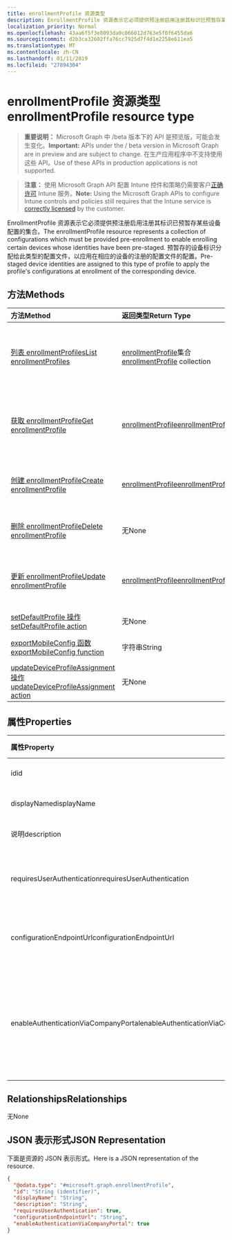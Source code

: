 ```yaml
---
title: enrollmentProfile 资源类型
description: EnrollmentProfile 资源表示它必须提供预注册启用注册其标识已预暂存某些设备配置的集合。 预暂存的设备标识分配给此类型的配置文件，以应用在相应的设备的注册的配置文件的配置。
localization_priority: Normal
ms.openlocfilehash: 43aa6f5f3e8093da0c066012d763e5f0f6455da6
ms.sourcegitcommit: d2b3ca32602ffa76cc7925d7f4d1e2258e611ea5
ms.translationtype: MT
ms.contentlocale: zh-CN
ms.lasthandoff: 01/11/2019
ms.locfileid: "27894304"
---
```

# <a name="enrollmentprofile-resource-type"></a><span data-ttu-id="28052-104">enrollmentProfile 资源类型</span><span class="sxs-lookup"><span data-stu-id="28052-104">enrollmentProfile resource type</span></span>

> <span data-ttu-id="28052-105">**重要说明：** Microsoft Graph 中 /beta 版本下的 API 是预览版，可能会发生变化。</span><span class="sxs-lookup"><span data-stu-id="28052-105">**Important:** APIs under the / beta version in Microsoft Graph are in preview and are subject to change.</span></span> <span data-ttu-id="28052-106">在生产应用程序中不支持使用这些 API。</span><span class="sxs-lookup"><span data-stu-id="28052-106">Use of these APIs in production applications is not supported.</span></span>

> <span data-ttu-id="28052-107">**注意：** 使用 Microsoft Graph API 配置 Intune 控件和策略仍需要客户[正确许可](https://go.microsoft.com/fwlink/?linkid=839381) Intune 服务。</span><span class="sxs-lookup"><span data-stu-id="28052-107">**Note:** Using the Microsoft Graph APIs to configure Intune controls and policies still requires that the Intune service is [correctly licensed](https://go.microsoft.com/fwlink/?linkid=839381) by the customer.</span></span>

<span data-ttu-id="28052-108">EnrollmentProfile 资源表示它必须提供预注册启用注册其标识已预暂存某些设备配置的集合。</span><span class="sxs-lookup"><span data-stu-id="28052-108">The enrollmentProfile resource represents a collection of configurations which must be provided pre-enrollment to enable enrolling certain devices whose identities have been pre-staged.</span></span> <span data-ttu-id="28052-109">预暂存的设备标识分配给此类型的配置文件，以应用在相应的设备的注册的配置文件的配置。</span><span class="sxs-lookup"><span data-stu-id="28052-109">Pre-staged device identities are assigned to this type of profile to apply the profile's configurations at enrollment of the corresponding device.</span></span>
## <a name="methods"></a><span data-ttu-id="28052-110">方法</span><span class="sxs-lookup"><span data-stu-id="28052-110">Methods</span></span>
|<span data-ttu-id="28052-111">方法</span><span class="sxs-lookup"><span data-stu-id="28052-111">Method</span></span>|<span data-ttu-id="28052-112">返回类型</span><span class="sxs-lookup"><span data-stu-id="28052-112">Return Type</span></span>|<span data-ttu-id="28052-113">说明</span><span class="sxs-lookup"><span data-stu-id="28052-113">Description</span></span>|
|:---|:---|:---|
|[<span data-ttu-id="28052-114">列表 enrollmentProfiles</span><span class="sxs-lookup"><span data-stu-id="28052-114">List enrollmentProfiles</span></span>](../api/intune-enrollment-enrollmentprofile-list.md)|<span data-ttu-id="28052-115">[enrollmentProfile](../resources/intune-enrollment-enrollmentprofile.md)集合</span><span class="sxs-lookup"><span data-stu-id="28052-115">[enrollmentProfile](../resources/intune-enrollment-enrollmentprofile.md) collection</span></span>|<span data-ttu-id="28052-116">列出属性和[enrollmentProfile](../resources/intune-enrollment-enrollmentprofile.md)对象之间的关系。</span><span class="sxs-lookup"><span data-stu-id="28052-116">List properties and relationships of the [enrollmentProfile](../resources/intune-enrollment-enrollmentprofile.md) objects.</span></span>|
|[<span data-ttu-id="28052-117">获取 enrollmentProfile</span><span class="sxs-lookup"><span data-stu-id="28052-117">Get enrollmentProfile</span></span>](../api/intune-enrollment-enrollmentprofile-get.md)|[<span data-ttu-id="28052-118">enrollmentProfile</span><span class="sxs-lookup"><span data-stu-id="28052-118">enrollmentProfile</span></span>](../resources/intune-enrollment-enrollmentprofile.md)|<span data-ttu-id="28052-119">读取属性和[enrollmentProfile](../resources/intune-enrollment-enrollmentprofile.md)对象的关系。</span><span class="sxs-lookup"><span data-stu-id="28052-119">Read properties and relationships of the [enrollmentProfile](../resources/intune-enrollment-enrollmentprofile.md) object.</span></span>|
|[<span data-ttu-id="28052-120">创建 enrollmentProfile</span><span class="sxs-lookup"><span data-stu-id="28052-120">Create enrollmentProfile</span></span>](../api/intune-enrollment-enrollmentprofile-create.md)|[<span data-ttu-id="28052-121">enrollmentProfile</span><span class="sxs-lookup"><span data-stu-id="28052-121">enrollmentProfile</span></span>](../resources/intune-enrollment-enrollmentprofile.md)|<span data-ttu-id="28052-122">创建新的[enrollmentProfile](../resources/intune-enrollment-enrollmentprofile.md)对象。</span><span class="sxs-lookup"><span data-stu-id="28052-122">Create a new [enrollmentProfile](../resources/intune-enrollment-enrollmentprofile.md) object.</span></span>|
|[<span data-ttu-id="28052-123">删除 enrollmentProfile</span><span class="sxs-lookup"><span data-stu-id="28052-123">Delete enrollmentProfile</span></span>](../api/intune-enrollment-enrollmentprofile-delete.md)|<span data-ttu-id="28052-124">无</span><span class="sxs-lookup"><span data-stu-id="28052-124">None</span></span>|<span data-ttu-id="28052-125">删除[enrollmentProfile](../resources/intune-enrollment-enrollmentprofile.md)。</span><span class="sxs-lookup"><span data-stu-id="28052-125">Deletes a [enrollmentProfile](../resources/intune-enrollment-enrollmentprofile.md).</span></span>|
|[<span data-ttu-id="28052-126">更新 enrollmentProfile</span><span class="sxs-lookup"><span data-stu-id="28052-126">Update enrollmentProfile</span></span>](../api/intune-enrollment-enrollmentprofile-update.md)|[<span data-ttu-id="28052-127">enrollmentProfile</span><span class="sxs-lookup"><span data-stu-id="28052-127">enrollmentProfile</span></span>](../resources/intune-enrollment-enrollmentprofile.md)|<span data-ttu-id="28052-128">更新[enrollmentProfile](../resources/intune-enrollment-enrollmentprofile.md)对象的属性。</span><span class="sxs-lookup"><span data-stu-id="28052-128">Update the properties of a [enrollmentProfile](../resources/intune-enrollment-enrollmentprofile.md) object.</span></span>|
|[<span data-ttu-id="28052-129">setDefaultProfile 操作</span><span class="sxs-lookup"><span data-stu-id="28052-129">setDefaultProfile action</span></span>](../api/intune-enrollment-enrollmentprofile-setdefaultprofile.md)|<span data-ttu-id="28052-130">无</span><span class="sxs-lookup"><span data-stu-id="28052-130">None</span></span>|<span data-ttu-id="28052-131">尚未记录</span><span class="sxs-lookup"><span data-stu-id="28052-131">Not yet documented</span></span>|
|[<span data-ttu-id="28052-132">exportMobileConfig 函数</span><span class="sxs-lookup"><span data-stu-id="28052-132">exportMobileConfig function</span></span>](../api/intune-enrollment-enrollmentprofile-exportmobileconfig.md)|<span data-ttu-id="28052-133">字符串</span><span class="sxs-lookup"><span data-stu-id="28052-133">String</span></span>|<span data-ttu-id="28052-134">导出移动配置</span><span class="sxs-lookup"><span data-stu-id="28052-134">Exports the mobile configuration</span></span>|
|[<span data-ttu-id="28052-135">updateDeviceProfileAssignment 操作</span><span class="sxs-lookup"><span data-stu-id="28052-135">updateDeviceProfileAssignment action</span></span>](../api/intune-enrollment-enrollmentprofile-updatedeviceprofileassignment.md)|<span data-ttu-id="28052-136">无</span><span class="sxs-lookup"><span data-stu-id="28052-136">None</span></span>|<span data-ttu-id="28052-137">尚未记录</span><span class="sxs-lookup"><span data-stu-id="28052-137">Not yet documented</span></span>|

## <a name="properties"></a><span data-ttu-id="28052-138">属性</span><span class="sxs-lookup"><span data-stu-id="28052-138">Properties</span></span>
|<span data-ttu-id="28052-139">属性</span><span class="sxs-lookup"><span data-stu-id="28052-139">Property</span></span>|<span data-ttu-id="28052-140">类型</span><span class="sxs-lookup"><span data-stu-id="28052-140">Type</span></span>|<span data-ttu-id="28052-141">说明</span><span class="sxs-lookup"><span data-stu-id="28052-141">Description</span></span>|
|:---|:---|:---|
|<span data-ttu-id="28052-142">id</span><span class="sxs-lookup"><span data-stu-id="28052-142">id</span></span>|<span data-ttu-id="28052-143">字符串</span><span class="sxs-lookup"><span data-stu-id="28052-143">String</span></span>|<span data-ttu-id="28052-144">对象的 GUID</span><span class="sxs-lookup"><span data-stu-id="28052-144">The GUID for the object</span></span>|
|<span data-ttu-id="28052-145">displayName</span><span class="sxs-lookup"><span data-stu-id="28052-145">displayName</span></span>|<span data-ttu-id="28052-146">字符串</span><span class="sxs-lookup"><span data-stu-id="28052-146">String</span></span>|<span data-ttu-id="28052-147">配置文件的名称</span><span class="sxs-lookup"><span data-stu-id="28052-147">Name of the profile</span></span>|
|<span data-ttu-id="28052-148">说明</span><span class="sxs-lookup"><span data-stu-id="28052-148">description</span></span>|<span data-ttu-id="28052-149">字符串</span><span class="sxs-lookup"><span data-stu-id="28052-149">String</span></span>|<span data-ttu-id="28052-150">配置文件的说明</span><span class="sxs-lookup"><span data-stu-id="28052-150">Description of the profile</span></span>|
|<span data-ttu-id="28052-151">requiresUserAuthentication</span><span class="sxs-lookup"><span data-stu-id="28052-151">requiresUserAuthentication</span></span>|<span data-ttu-id="28052-152">布尔</span><span class="sxs-lookup"><span data-stu-id="28052-152">Boolean</span></span>|<span data-ttu-id="28052-153">指示该配置文件是否要求用户身份验证</span><span class="sxs-lookup"><span data-stu-id="28052-153">Indicates if the profile requires user authentication</span></span>|
|<span data-ttu-id="28052-154">configurationEndpointUrl</span><span class="sxs-lookup"><span data-stu-id="28052-154">configurationEndpointUrl</span></span>|<span data-ttu-id="28052-155">字符串</span><span class="sxs-lookup"><span data-stu-id="28052-155">String</span></span>|<span data-ttu-id="28052-156">配置用于注册的终结点 url</span><span class="sxs-lookup"><span data-stu-id="28052-156">Configuration endpoint url to use for Enrollment</span></span>|
|<span data-ttu-id="28052-157">enableAuthenticationViaCompanyPortal</span><span class="sxs-lookup"><span data-stu-id="28052-157">enableAuthenticationViaCompanyPortal</span></span>|<span data-ttu-id="28052-158">布尔</span><span class="sxs-lookup"><span data-stu-id="28052-158">Boolean</span></span>|<span data-ttu-id="28052-159">指示要通过 Apple Setup Assistant 而不是的公司门户进行身份验证。</span><span class="sxs-lookup"><span data-stu-id="28052-159">Indicates to authenticate with Apple Setup Assistant instead of Company Portal.</span></span>|

## <a name="relationships"></a><span data-ttu-id="28052-160">Relationships</span><span class="sxs-lookup"><span data-stu-id="28052-160">Relationships</span></span>
<span data-ttu-id="28052-161">无</span><span class="sxs-lookup"><span data-stu-id="28052-161">None</span></span>
## <a name="json-representation"></a><span data-ttu-id="28052-162">JSON 表示形式</span><span class="sxs-lookup"><span data-stu-id="28052-162">JSON Representation</span></span>
<span data-ttu-id="28052-163">下面是资源的 JSON 表示形式。</span><span class="sxs-lookup"><span data-stu-id="28052-163">Here is a JSON representation of the resource.</span></span>
<!-- {
  "blockType": "resource",
  "keyProperty": "id",
  "@odata.type": "microsoft.graph.enrollmentProfile"
}
-->
``` json
{
  "@odata.type": "#microsoft.graph.enrollmentProfile",
  "id": "String (identifier)",
  "displayName": "String",
  "description": "String",
  "requiresUserAuthentication": true,
  "configurationEndpointUrl": "String",
  "enableAuthenticationViaCompanyPortal": true
}
```





